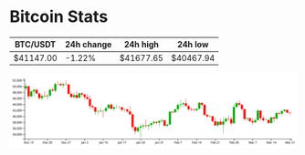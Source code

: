 # Bitcoin Stats

BTC/USDT|24h change|24h high|24h low|
|---|---|---|---|
|$41147.00|-1.22%|$41677.65|$40467.94|

<img src="./chart.svg">
